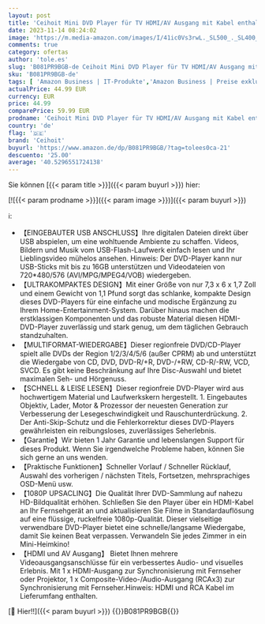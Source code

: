 ```yaml
---
layout: post
title: 'Ceihoit Mini DVD Player für TV HDMI/AV Ausgang mit Kabel enthalten  HD 1080P Upscaling  USB Eingang  Alle Regionen frei  Fehler Korrektur  integriertes PAL/NTSC System  DVD CD Player'
date: 2023-11-14 08:24:02
image: 'https://m.media-amazon.com/images/I/41ic0Vs3rwL._SL500_._SL400_.jpg'
comments: true
category: ofertas
author: 'tole.es'
slug: 'B081PR9BGB-de Ceihoit Mini DVD Player für TV HDMI/AV Ausgang mit Kabel...'
sku: 'B081PR9BGB-de'
tags: [ 'Amazon Business | IT-Produkte','Amazon Business | Preise exklusiv für Unternehmen','Arborist Merchandising Root','DVD-Player','DVD-Player & -Rekorder','Elektronik & Foto','Fernseher & Heimkino','Self Service','Special Features Stores','Stores','ceihoit','e26659c6-d1cd-45cb-800b-2f9b432b8572_0','e26659c6-d1cd-45cb-800b-2f9b432b8572_9901','🇩🇪', ]
actualPrice: 44.99 EUR
currency: EUR
price: 44.99
comparePrice: 59.99 EUR
prodname: 'Ceihoit Mini DVD Player für TV HDMI/AV Ausgang mit Kabel enthalten  HD 1080P Upscaling  USB Eingang  Alle Regionen frei  Fehler Korrektur  integriertes PAL/NTSC System  DVD CD Player'
country: 'de'
flag: '🇩🇪'
brand: 'Ceihoit'
buyurl: 'https://www.amazon.de/dp/B081PR9BGB/?tag=tolees0ca-21'
descuento: '25.00'
average: '40.5296551724138'
---
```


Sie können [{{< param title >}}]({{< param buyurl >}}) hier:

[![{{< param prodname >}}]({{< param image >}})]({{< param buyurl >}})

ℹ️:

- 【EINGEBAUTER USB ANSCHLUSS】Ihre digitalen Dateien direkt über USB abspielen, um eine wohltuende Ambiente zu schaffen. Videos, Bildern und Musik vom USB-Flash-Laufwerk einfach lesen und Ihr Lieblingsvideo mühelos ansehen. Hinweis: Der DVD-Player kann nur USB-Sticks mit bis zu 16GB unterstützen und Videodateien von 720*480/576 (AVI/MPG/MPEG4/VOB) wiedergeben.
- 【ULTRAKOMPAKTES DESIGN】Mit einer Größe von nur 7,3 x 6 x 1,7 Zoll und einem Gewicht von 1,1 Pfund sorgt das schlanke, kompakte Design dieses DVD-Players für eine einfache und modische Ergänzung zu Ihrem Home-Entertainment-System. Darüber hinaus machen die erstklassigen Komponenten und das robuste Material diesen HDMI-DVD-Player zuverlässig und stark genug, um dem täglichen Gebrauch standzuhalten.
- 【MULTIFORMAT-WIEDERGABE】Dieser regionfreie DVD/CD-Player spielt alle DVDs der Region 1/2/3/4/5/6 (außer CPRM) ab und unterstützt die Wiedergabe von CD, DVD, DVD-R/+R, DVD-/+RW, CD-R/-RW, VCD, SVCD. Es gibt keine Beschränkung auf Ihre Disc-Auswahl und bietet maximalen Seh- und Hörgenuss.
- 【SCHNELL & LEISE LESEN】Dieser regionfreie DVD-Player wird aus hochwertigem Material und Laufwerkskern hergestellt. 1. Eingebautes Objektiv, Lader, Motor & Prozessor der neuesten Generation zur Verbesserung der Lesegeschwindigkeit und Rauschunterdrückung. 2. Der Anti-Skip-Schutz und die Fehlerkorrektur dieses DVD-Players gewährleisten ein reibungsloses, zuverlässiges Seherlebnis.
- 【Garantie】Wir bieten 1 Jahr Garantie und lebenslangen Support für dieses Produkt. Wenn Sie irgendwelche Probleme haben, können Sie sich gerne an uns wenden.
- 【Praktische Funktionen】Schneller Vorlauf / Schneller Rücklauf, Auswahl des vorherigen / nächsten Titels, Fortsetzen, mehrsprachiges OSD-Menü usw.
- 【1080P UPSACLING】Die Qualität Ihrer DVD-Sammlung auf nahezu HD-Bildqualität erhöhen. Schließen Sie den Player über ein HDMI-Kabel an Ihr Fernsehgerät an und aktualisieren Sie Filme in Standardauflösung auf eine flüssige, ruckelfreie 1080p-Qualität. Dieser vielseitige verwendbare DVD-Player bietet eine schnelle/langsame Wiedergabe, damit Sie keinen Beat verpassen. Verwandeln Sie jedes Zimmer in ein Mini-Heimkino!
- 【HDMI und AV Ausgang】 Bietet Ihnen mehrere Videoausgangsanschlüsse für ein verbessertes Audio- und visuelles Erlebnis. Mit 1 x HDMI-Ausgang zur Synchronisierung mit Fernseher oder Projektor, 1 x Composite-Video-/Audio-Ausgang (RCAx3) zur Synchronisierung mit Fernseher.Hinweis: HDMI und RCA Kabel im Lieferumfang enthalten.

[🛒 Hier!!]({{< param buyurl >}})
{{<world>}}B081PR9BGB{{</world>}}
